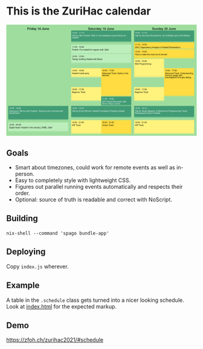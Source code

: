 # This is the ZuriHac calendar

![](example.png)

## Goals

* Smart about timezones, could work for remote events as well as in-person.
* Easy to completely style with lightweight CSS.
* Figures out parallel running events automatically and respects their order.
* Optional: source of truth is readable and correct with NoScript.

## Building

    nix-shell --command 'spago bundle-app'

## Deploying

Copy `index.js` wherever.

## Example

A table in the `.schedule` class gets turned into a nicer looking schedule.
Look at [index.html](index.html) for the expected markup.


## Demo

<https://zfoh.ch/zurihac2021/#schedule>
